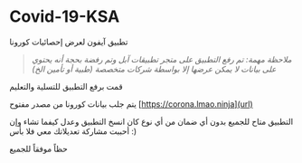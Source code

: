 # Covid-19-KSA
تطبيق آيفون لعرض إحصائيات كورونا

> *ملاحظة مهمة: تم رفع التطبيق على متجر تطبيقات آبل وتم رفضة بحجة أنه يحتوي على بيانات لا يمكن عرضها إلا بواسطة شركات متخصصة (طبية أو تأمين الخ)*

قمت برفع التطبيق للتسلية والتعليم

يتم جلب بيانات كورونا من مصدر مفتوح [https://corona.lmao.ninja](url)

التطبيق متاح للجميع بدون أي ضمان من أي نوع كان
انسخ التطبيق وعدل كيفما تشاء
وإن أحببت مشاركة تعديلاتك معي فلا بأس :)

حظاً موفقاً للجميع